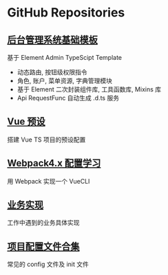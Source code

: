 # GitHub Repositories

## [后台管理系统基础模板](https://github.com/JulCyan/backend-management-system-template)

基于 Element Admin TypeScipt Template

- 动态路由, 按钮级权限指令
- 角色, 账户, 菜单资源, 字典管理模块
- 基于 Element 二次封装组件库, 工具函数库, Mixins 库
- Api RequestFunc 自动生成 .d.ts 服务

## [Vue 预设](https://github.com/JulCyan/vue-cli-preset)

搭建 Vue TS 项目的预设配置 

## [Webpack4.x 配置学习](<https://github.com/JulCyan/webpack-custom-cli>)

用 Webpack 实现一个 VueCLI

## [业务实现](<https://github.com/JulCyan/Business-function-implementation>)

工作中遇到的业务具体实现

## [项目配置文件合集](<https://github.com/JulCyan/Project-Init-Config>)

常见的 config 文件及 init 文件

